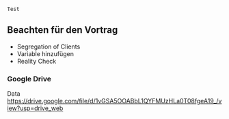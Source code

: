 ```
Test
```


## Beachten für den Vortrag
* Segregation of Clients
* Variable hinzufügen
* Reality Check


### Google Drive

Data
https://drive.google.com/file/d/1vGSA5OOABbL1QYFMUzHLa0T08fgeA19_/view?usp=drive_web
